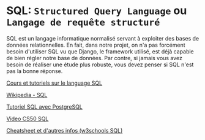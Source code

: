 # SQL: ``Structured Query Language`` ou ``Langage de requête structuré``

SQL est un langage informatique normalisé servant à exploiter des bases de données relationnelles.
En fait, dans notre projet, on n'a pas forcément besoin d'utiliser SQL vu que Django, le framework utilisé, est déjà capable
de bien régler notre base de données. Par contre, si jamais vous avez besoin de réaliser une étude plus robuste, vous devez penser 
si SQL n'est pas la bonne réponse.

[Cours et tutoriels sur le language SQL](https://sql.sh/)

[Wikipedia - SQL](https://fr.wikipedia.org/wiki/Structured_Query_Language)

[Tutoriel SQL avec PostgreSQL](https://docs.postgresql.fr/10/tutorial-sql.html)

[Video CS50 SQL](https://www.youtube.com/watch?v=u5pDdEKnbKA)

[Cheatsheet et d'autres infos (w3schools SQL)](https://www.w3schools.com/sql/sql_ref_keywords.asp) 

